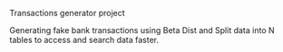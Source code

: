 Transactions generator project

Generating fake bank transactions using Beta Dist and Split data into N tables to access and search data faster.
